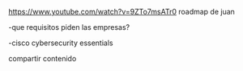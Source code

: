 https://www.youtube.com/watch?v=9ZTo7msATr0 roadmap de juan


-que requisitos piden las empresas?

-cisco cybersecurity essentials

compartir contenido
